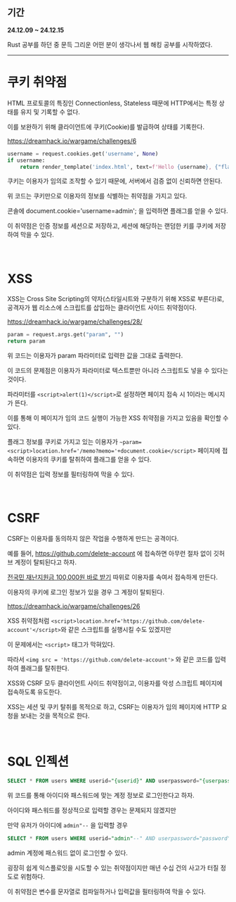 ## 기간
**24.12.09 ~ 24.12.15**

Rust 공부를 하던 중 문득 그리운 어떤 분이 생각나서 웹 해킹 공부를 시작하였다.

---

# 쿠키 취약점

HTML 프로토콜의 특징인 Connectionless, Stateless 때문에 HTTP에서는 특정 상태를 유지 및 기록할 수 없다.

이를 보완하기 위해 클라이언트에 쿠키(Cookie)를 발급하여 상태를 기록한다.

https://dreamhack.io/wargame/challenges/6

```py
username = request.cookies.get('username', None)
if username:
    return render_template('index.html', text=f'Hello {username}, {"flag is " + FLAG if username == "admin" else "you are not admin"}')
```

쿠키는 이용자가 임의로 조작할 수 있기 때문에, 서버에서 검증 없이 신뢰하면 안된다.

위 코드는 쿠키만으로 이용자의 정보를 식별하는 취약점을 가지고 있다.

콘솔에 document.cookie='username=admin'; 을 입력하면 플래그를 얻을 수 있다.

이 취약점은 인증 정보를 세션으로 저장하고, 세션에 해당하는 랜덤한 키를 쿠키에 저장하여 막을 수 있다.<br><br><br>

# XSS

XSS는 Cross Site Scripting의 약자(스타일시트와 구분하기 위해 XSS로 부른다)로, 공격자가 웹 리소스에 스크립트를 삽입하는 클라이언트 사이드 취약점이다.  

https://dreamhack.io/wargame/challenges/28/

```py
param = request.args.get("param", "")
return param
```

위 코드는 이용자가 param 파라미터로 입력한 값을 그대로 출력한다.

이 코드의 문제점은 이용자가 파라미터로 텍스트뿐만 아니라 스크립트도 넣을 수 있다는 것이다.

파라미터를 `<script>alert(1)</script>`로 설정하면 페이지 접속 시 1이라는 메시지가 뜬다.

이를 통해 이 페이지가 임의 코드 실행이 가능한 XSS 취약점을 가지고 있음을 확인할 수 있다.

플래그 정보를 쿠키로 가지고 있는 이용자가 `~param=<script>location.href='/memo?memo='+document.cookie</script>` 페이지에 접속하면 이용자의 쿠키를 탈취하여 플래그를 얻을 수 있다.


이 취약점은 입력 정보를 필터링하여 막을 수 있다.<br><br><br>

# CSRF

CSRF는 이용자를 동의하지 않은 작업을 수행하게 만드는 공격이다.

예를 들어, https://github.com/delete-account 에 접속하면 아무런 절차 없이 깃허브 계정이 탈퇴된다고 하자.

[전국민 재난지원금 100,000원 바로 받기](https://github.com/delete-account) 따위로 이용자를 속여서 접속하게 만든다.

이용자의 쿠키에 로그인 정보가 있을 경우 그 계정이 탈퇴된다.

https://dreamhack.io/wargame/challenges/26

XSS 취약점처럼 `<script>location.href='https://github.com/delete-account'</script>`와 같은 스크립트를 실행시킬 수도 있겠지만

이 문제에서는 `<script>` 태그가 막혀있다.

따라서 `<img src = 'https://github.com/delete-account'>` 와 같은 코드를 입력하여 플래그를 탈취한다.

XSS와 CSRF 모두 클라이언트 사이드 취약점이고, 이용자를 악성 스크립트 페이지에 접속하도록 유도한다.

XSS는 세션 및 쿠키 탈취를 목적으로 하고, CSRF는 이용자가 임의 페이지에 HTTP 요청을 보내는 것을 목적으로 한다.<br><br><br>

# SQL 인젝션

```SQL
SELECT * FROM users WHERE userid="{userid}" AND userpassword="{userpassword}"
```

위 코드를 통해 아이디와 패스워드에 맞는 계정 정보로 로그인한다고 하자.

아이디와 패스워드를 정상적으로 입력할 경우는 문제되지 않겠지만

만약 유저가 아이디에 `admin"--` 을 입력할 경우

```SQL
SELECT * FROM users WHERE userid="admin"--" AND userpassword="password"
```

admin 계정에 패스워드 없이 로그인할 수 있다.

굉장히 쉽게 익스플로잇을 시도할 수 있는 취약점이지만 매년 수십 건의 사고가 터질 정도로 위험하다.

이 취약점은 변수를 문자열로 컴파일하거나 입력값을 필터링하여 막을 수 있다.